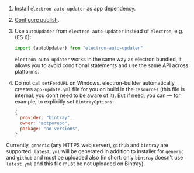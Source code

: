 1. Install `electron-auto-updater` as app dependency.

2. [Configure publish](https://github.com/electron-userland/electron-builder/wiki/Options#buildpublish).

3. Use `autoUpdater` from `electron-auto-updater` instead of `electron`, e.g. (ES 6):

    ```js
    import {autoUpdater} from "electron-auto-updater"
    ```
    
    `electron-auto-updater` works in the same way as electron bundled, it allows you to avoid conditional statements and use the same API across platforms.

4. Do not call `setFeedURL` on Windows. electron-builder automatically creates `app-update.yml` file for you on build in the `resources` (this file is internal, you don't need to be aware of it). But if need, you can — for example, to explicitly set `BintrayOptions`: 
    ```js
    {
      provider: "bintray",
      owner: "actperepo",
      package: "no-versions",
    }
    ```

Currently, `generic` (any HTTPS web server), `github` and `bintray` are supported. `latest.yml` will be generated in addition to installer for `generic` and `github` and must be uploaded also (in short: only `bintray` doesn't use `latest.yml` and this file must be not uploaded on Bintray).